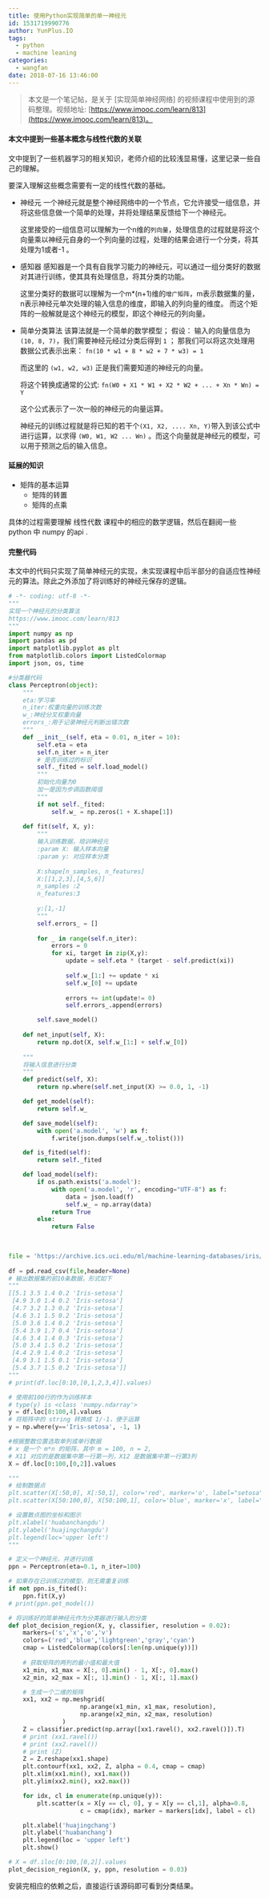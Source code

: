 ```yaml
---
title: 使用Python实现简单的单一神经元
id: 1531719990776
author: YunPlus.IO
tags:
  - python
  - machine leaning
categories:
  - wangfan
date: 2018-07-16 13:46:00
---
```


> 本文是一个笔记帖，是关于 [实现简单神经网络] 的视频课程中使用到的源码整理。视频地址: [https://www.imooc.com/learn/813](https://www.imooc.com/learn/813)。
<!--more-->
#### 本文中提到一些基本概念与线性代数的关联
文中提到了一些机器学习的相关知识，老师介绍的比较浅显易懂，这里记录一些自己的理解。

要深入理解这些概念需要有一定的线性代数的基础。
- 神经元
  一个神经元就是整个神经网络中的一个节点，它允许接受一组信息，并将这些信息做一个简单的处理，并将处理结果反馈给下一个神经元。

  这里接受的一组信息可以理解为一个n维的`列向量`，处理信息的过程就是将这个向量乘以神经元自身的一个列向量的过程，处理的结果会进行一个分类，将其处理为1或者-1 。

- 感知器
  感知器是一个具有自我学习能力的神经元，可以通过一组分类好的数据对其进行训练，使其具有处理信息，将其分类的功能。

  这里分类好的数据可以理解为一个m*(n+1)维的`增广矩阵`，m表示数据集的量，n表示神经元单次处理的输入信息的维度，即输入的列向量的维度。
  而这个矩阵的一般解就是这个神经元的模型，即这个神经元的列向量。

- 简单分类算法
  该算法就是一个简单的数学模型；
  假设： 输入的向量信息为 `(10, 8, 7)`，我们需要神经元经过分类后得到 `1` ；
  那我们可以将这次处理用数据公式表示出来：
  `fn(10 * w1 + 8 * w2 + 7 * w3) = 1`

  而这里的 `(w1, w2, w3)` 正是我们需要知道的神经元的向量。

  将这个转换成通常的公式: 
  `fn(W0 + X1 * W1 + X2 * W2 + ... + Xn * Wn) = Y`

  这个公式表示了一次一般的神经元的向量运算。

  神经元的训练过程就是将已知的若干个`(X1, X2, .... Xn, Y)`带入到该公式中进行运算，以求得 `(W0, W1, W2 ... Wn)` 。而这个向量就是神经元的模型，可以用于预测之后的输入信息。

<!-- more -->
#### 延展的知识
- 矩阵的基本运算
  - 矩阵的转置
  - 矩阵的点乘

具体的过程需要理解 线性代数 课程中的相应的数学逻辑，然后在翻阅一些 python 中 numpy 的api .

#### 完整代码
本文中的代码只实现了简单神经元的实现，未实现课程中后半部分的自适应性神经元的算法。除此之外添加了将训练好的神经元保存的逻辑。
```python
# -*- coding: utf-8 -*-
"""
实现一个神经元的分类算法
https://www.imooc.com/learn/813
"""
import numpy as np
import pandas as pd
import matplotlib.pyplot as plt
from matplotlib.colors import ListedColormap
import json, os, time

#分类器代码
class Perceptron(object):
    """
    eta:学习率
    n_iter:权重向量的训练次数
    w_:神经分叉权重向量
    errors_:用于记录神经元判断出错次数
    """
    def __init__(self, eta = 0.01, n_iter = 10):
        self.eta = eta
        self.n_iter = n_iter
        # 是否训练过的标识
        self._fited = self.load_model()
        """
        初始化向量为0
        加一是因为步调函数阈值
        """
        if not self._fited:
            self.w_ = np.zeros(1 + X.shape[1])
        
    def fit(self, X, y):
        """
        输入训练数据，培训神经元
        :param X: 输入样本向量
        :param y: 对应样本分类
         
        X:shape[n_samples, n_features]
        X:[[1,2,3],[4,5,6]]
        n_samples :2
        n_features:3
         
        y:[1,-1]
        """
        self.errors_ = []
 
        for _ in range(self.n_iter):
            errors = 0
            for xi, target in zip(X,y):
                update = self.eta * (target - self.predict(xi))
 
                self.w_[1:] += update * xi
                self.w_[0] += update
 
                errors += int(update!= 0)
                self.errors_.append(errors)

        self.save_model()
 
    def net_input(self, X):
        return np.dot(X, self.w_[1:] + self.w_[0])
        
    """
    将输入信息进行分类
    """
    def predict(self, X):
        return np.where(self.net_input(X) >= 0.0, 1, -1)

    def get_model(self):
        return self.w_

    def save_model(self):
        with open('a.model', 'w') as f:
            f.write(json.dumps(self.w_.tolist()))

    def is_fited(self):
        return self._fited

    def load_model(self):
        if os.path.exists('a.model'):
            with open('a.model', 'r', encoding="UTF-8") as f:
                data = json.load(f)
                self.w_ = np.array(data)
            return True
        else:
            return False
 

 
file = 'https://archive.ics.uci.edu/ml/machine-learning-databases/iris/iris.data'
 
df = pd.read_csv(file,header=None)
# 输出数据集的前10条数据，形式如下
"""
[[5.1 3.5 1.4 0.2 'Iris-setosa']
 [4.9 3.0 1.4 0.2 'Iris-setosa']
 [4.7 3.2 1.3 0.2 'Iris-setosa']
 [4.6 3.1 1.5 0.2 'Iris-setosa']
 [5.0 3.6 1.4 0.2 'Iris-setosa']
 [5.4 3.9 1.7 0.4 'Iris-setosa']
 [4.6 3.4 1.4 0.3 'Iris-setosa']
 [5.0 3.4 1.5 0.2 'Iris-setosa']
 [4.4 2.9 1.4 0.2 'Iris-setosa']
 [4.9 3.1 1.5 0.1 'Iris-setosa']
 [5.4 3.7 1.5 0.2 'Iris-setosa']]
"""
# print(df.loc[0:10,[0,1,2,3,4]].values)

# 使用前100行的作为训练样本
# type(y) is <class 'numpy.ndarray'>
y = df.loc[0:100,4].values
# 将矩阵中的 string 转换成 1/-1，便于运算
y = np.where(y=='Iris-setosa', -1, 1)

#根据整数位置选取单列或单行数据
# x 是一个 m*n 的矩阵，其中 m = 100, n = 2, 
# X11 对应的是数据集中第一行第一列，X12 是数据集中第一行第3列
X = df.loc[0:100,[0,2]].values

"""
# 绘制数据点
plt.scatter(X[:50,0], X[:50,1], color='red', marker='o', label="setosa") 
plt.scatter(X[50:100,0], X[50:100,1], color='blue', marker='x', label="versicolor")

# 设置散点图的坐标和图示
plt.xlabel('huabanchangdu')
plt.ylabel('huajingchangdu')
plt.legend(loc='upper left')
"""

# 定义一个神经元，并进行训练
ppn = Perceptron(eta=0.1, n_iter=100)

# 如果存在已训练过的模型，则无需重复训练
if not ppn.is_fited():
    ppn.fit(X,y)
# print(ppn.get_model())

# 将训练好的简单神经元作为分类器进行输入的分类
def plot_decision_region(X, y, classifier, resolution = 0.02):
    markers=('s','x','o','v')
    colors=('red','blue','lightgreen','gray','cyan')
    cmap = ListedColormap(colors[:len(np.unique(y))])
 
    # 获取矩阵的两列的最小值和最大值
    x1_min, x1_max = X[:, 0].min() - 1, X[:, 0].max()
    x2_min, x2_max = X[:, 1].min() - 1, X[:, 1].max()

    # 生成一个二维的矩阵
    xx1, xx2 = np.meshgrid(
                    np.arange(x1_min, x1_max, resolution),
                    np.arange(x2_min, x2_max, resolution)
               )
    Z = classifier.predict(np.array([xx1.ravel(), xx2.ravel()]).T)
    # print (xx1.ravel())
    # print (xx2.ravel())
    # print (Z)
    Z = Z.reshape(xx1.shape)
    plt.contourf(xx1, xx2, Z, alpha = 0.4, cmap = cmap)
    plt.xlim(xx1.min(), xx1.max())
    plt.ylim(xx2.min(), xx2.max())

    for idx, cl in enumerate(np.unique(y)):
        plt.scatter(x = X[y == cl, 0], y = X[y == cl,1], alpha=0.8, 
                    c = cmap(idx), marker = markers[idx], label = cl)

    plt.xlabel('huajingchang')
    plt.ylabel('huabanchang')
    plt.legend(loc = 'upper left')
    plt.show()

# X = df.iloc[0:100,[0,2]].values
plot_decision_region(X, y, ppn, resolution = 0.03)

```

安装完相应的依赖之后，直接运行该源码即可看到分类结果。